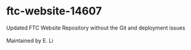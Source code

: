 # ftc-website-14607
Updated FTC Website Repository without the Git and deployment issues<br /><br />
Maintained by E. Li

